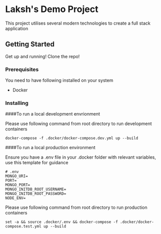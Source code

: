 # Laksh's Demo Project

This project utilises several modern technologies to create a full stack application

## Getting Started

Get up and running! Clone the repo!

### Prerequisites

You need to have following installed on your system

- Docker

### Installing

####To run a local development envrionment

Please use following command from root directory to run development containers

```
docker-compose -f .docker/docker-compose.dev.yml up --build
```

####To run a local production environment

Ensure you have a .env file in your .docker folder with relevant variables, use this template for guidance

```
# .env
MONGO_URI=
PORT=
MONGO_PORT=
MONGO_INITDB_ROOT_USERNAME=
MONGO_INITDB_ROOT_PASSWORD=
NODE_ENV=
```

Please use following command from root directory to run production containers

```
set -a && source .docker/.env && docker-compose -f .docker/docker-compose.test.yml up --build
```

